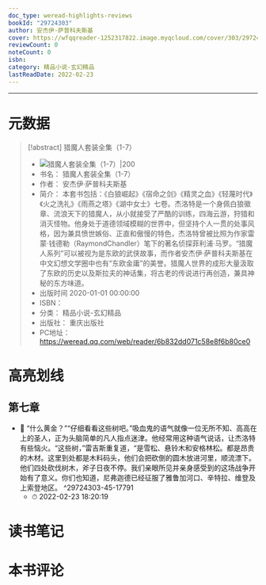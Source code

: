 ```yaml
---
doc_type: weread-highlights-reviews
bookId: "29724303"
author: 安杰伊·萨普科夫斯基
cover: https://wfqqreader-1252317822.image.myqcloud.com/cover/303/29724303/t7_29724303.jpg
reviewCount: 0
noteCount: 0
isbn: 
category: 精品小说-玄幻精品
lastReadDate: 2022-02-23
---
```


---
# 元数据
> [!abstract] 猎魔人套装全集（1-7）
> - ![ 猎魔人套装全集（1-7）|200](https://wfqqreader-1252317822.image.myqcloud.com/cover/303/29724303/t7_29724303.jpg)
> - 书名： 猎魔人套装全集（1-7）
> - 作者： 安杰伊·萨普科夫斯基
> - 简介： 本套书包括：《白狼崛起》《宿命之剑》《精灵之血》《轻蔑时代》《火之洗礼》《雨燕之塔》《湖中女士》七卷。杰洛特是一个身佩白狼徽章、流浪天下的猎魔人，从小就接受了严酷的训练，四海云游，狩猎和消灭怪物。他身处于道德领域模糊的世界中，但坚持个人一贯的处事风格，因为兼具愤世嫉俗、正直和傲慢的特色，杰洛特曾被比照为作家雷蒙·钱德勒（RaymondChandler）笔下的著名侦探菲利浦·马罗。“猎魔人系列”可以被视为是东欧的武侠故事，而作者安杰伊·萨普科夫斯基在中文幻想文学圈中也有“东欧金庸”的美誉。猎魔人世界的成形大量汲取了东欧的历史以及斯拉夫的神话集，将古老的传说进行再创造，兼具神秘的东方味道。
> - 出版时间 2020-01-01 00:00:00
> - ISBN： 
> - 分类： 精品小说-玄幻精品
> - 出版社： 重庆出版社
> - PC地址：https://weread.qq.com/web/reader/6b832dd071c58e8f6b80ce0

# 高亮划线

## 第七章 


- 📌 “什么黄金？”“仔细看看这些树吧。”吸血鬼的语气就像一位无所不知、高高在上的圣人，正为头脑简单的凡人指点迷津。他经常用这种语气说话，让杰洛特有些恼火。“这些树，”雷吉斯重复道，“是雪松、悬铃木和安格林松。都是昂贵的木材。这里到处都是木料码头，他们会把砍倒的圆木放进河里，顺流漂下。他们四处砍伐树木，斧子日夜不停。我们亲眼所见并亲身感受到的这场战争开始有了意义。你们也知道，尼弗迦德已经征服了雅鲁加河口、辛特拉、维登及上索登地区。  ^29724303-45-17791
    - ⏱ 2022-02-23 18:20:19 
# 读书笔记

# 本书评论
